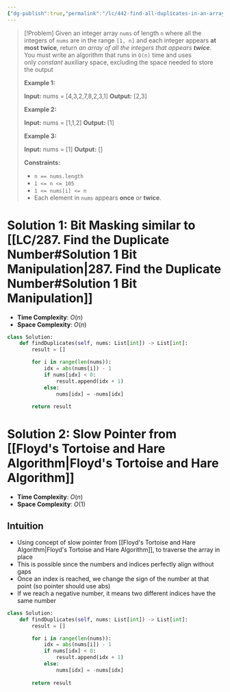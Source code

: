 ```yaml
---
{"dg-publish":true,"permalink":"/lc/442-find-all-duplicates-in-an-array/","tags":["array","bitMask","bitManipulation","tortoiseAndHare"]}
---
```


>[!Problem]
>Given an integer array `nums` of length `n` where all the integers of `nums` are in the range `[1, n]` and each integer appears **at most** **twice**, return _an array of all the integers that appears **twice**_.
> You must write an algorithm that runs in `O(n)` time and uses only _constant_ auxiliary space, excluding the space needed to store the output
> 
> **Example 1:**
> 
> **Input:** nums = [4,3,2,7,8,2,3,1]
> **Output:** [2,3]
> 
> **Example 2:**
> 
> **Input:** nums = [1,1,2]
> **Output:** [1]
> 
> **Example 3:**
> 
> **Input:** nums = [1]
> **Output:** []
> 
> **Constraints:**
> 
> - `n == nums.length`
> - `1 <= n <= 105`
> - `1 <= nums[i] <= n`
> - Each element in `nums` appears **once** or **twice**.

# Solution 1: Bit Masking similar to [[LC/287. Find the Duplicate Number#Solution 1 Bit Manipulation\|287. Find the Duplicate Number#Solution 1 Bit Manipulation]]
- **Time Complexity**: $O(n)$
- **Space Complexity**: $O(n)$
```python
class Solution:
    def findDuplicates(self, nums: List[int]) -> List[int]:
        result = []

        for i in range(len(nums)):
            idx = abs(nums[i]) - 1
            if nums[idx] < 0:
                result.append(idx + 1)
            else:
                nums[idx] = -nums[idx]
        
        return result
```
# Solution 2: Slow Pointer from [[Floyd's Tortoise and Hare Algorithm\|Floyd's Tortoise and Hare Algorithm]]
- **Time Complexity**: $O(n)$
- **Space Complexity**: $O(1)$
## Intuition
- Using concept of slow pointer from [[Floyd's Tortoise and Hare Algorithm\|Floyd's Tortoise and Hare Algorithm]], to traverse the array in place
- This is possible since the numbers and indices perfectly align without gaps
- Once an index is reached, we change the sign of the number at that point (so pointer should use abs)
- If we reach a negative number, it means two different indices have the same number 
```python
class Solution:
    def findDuplicates(self, nums: List[int]) -> List[int]:
        result = []

        for i in range(len(nums)):
            idx = abs(nums[i]) - 1
            if nums[idx] < 0:
                result.append(idx + 1)
            else:
                nums[idx] = -nums[idx]
        
        return result
```